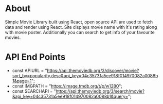 # About

Simple Movie Library built using React, open source API are used to fetch data and render using React. Site displays movie name with it's rating along with movie poster. Additionally you can search to get info of your favourite movies. 

# API End Points
- const APIURL = "https://api.themoviedb.org/3/discover/movie?sort_by=popularity.desc&api_key=04c35731a5ee918f014970082a0088b1&page=1";
- const IMGPATH = "https://image.tmdb.org/t/p/w1280";
- const SEARCHAPI = "https://api.themoviedb.org/3/search/movie?&api_key=04c35731a5ee918f014970082a0088b1&query=";
